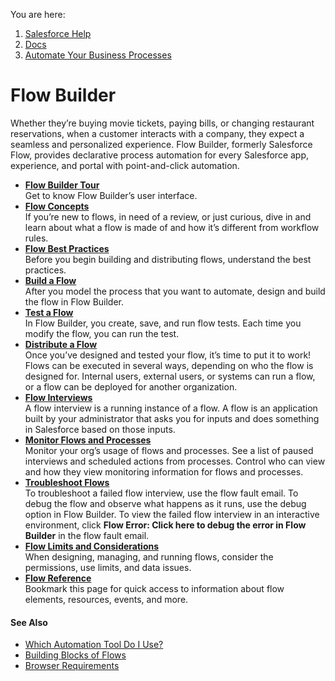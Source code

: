 You are here:

1.  [Salesforce Help](/s/?language=en_US)
2.  [Docs](/s/products?language=en_US)
3.  [Automate Your Business Processes](/s/articleView?id=sf.extend_click_process.htm&language=en_US&type=5)

[](/s?language=en_US)Flow Builder
=================================

Whether they’re buying movie tickets, paying bills, or changing restaurant reservations, when a customer interacts with a company, they expect a seamless and personalized experience. Flow Builder, formerly Salesforce Flow, provides declarative process automation for every Salesforce app, experience, and portal with point-and-click automation.

*   **[Flow Builder Tour](/s/articleView?id=sf.flow_builder.htm&language=en_US&type=5)**  
    Get to know Flow Builder’s user interface.
*   **[Flow Concepts](/s/articleView?id=sf.flow_concepts.htm&language=en_US&type=5)**  
    If you’re new to flows, in need of a review, or just curious, dive in and learn about what a flow is made of and how it’s different from workflow rules.
*   **[Flow Best Practices](/s/articleView?id=sf.flow_prep_bestpractices.htm&language=en_US&type=5)**  
    Before you begin building and distributing flows, understand the best practices.
*   **[Build a Flow](/s/articleView?id=sf.flow_build.htm&language=en_US&type=5)**  
    After you model the process that you want to automate, design and build the flow in Flow Builder.
*   **[Test a Flow](/s/articleView?id=sf.flow_test.htm&language=en_US&type=5)**  
    In Flow Builder, you create, save, and run flow tests. Each time you modify the flow, you can run the test.
*   **[Distribute a Flow](/s/articleView?id=sf.flow_distribute.htm&language=en_US&type=5)**  
    Once you’ve designed and tested your flow, it’s time to put it to work! Flows can be executed in several ways, depending on who the flow is designed for. Internal users, external users, or systems can run a flow, or a flow can be deployed for another organization.
*   **[Flow Interviews](/s/articleView?id=sf.flow_interviews.htm&language=en_US&type=5)**  
    A flow interview is a running instance of a flow. A flow is an application built by your administrator that asks you for inputs and does something in Salesforce based on those inputs.
*   **[Monitor Flows and Processes](/s/articleView?id=sf.flow_monitor.htm&language=en_US&type=5)**  
    Monitor your org’s usage of flows and processes. See a list of paused interviews and scheduled actions from processes. Control who can view and how they view monitoring information for flows and processes.
*   **[Troubleshoot Flows](/s/articleView?id=sf.flow_troubleshoot.htm&language=en_US&type=5)**  
    To troubleshoot a failed flow interview, use the flow fault email. To debug the flow and observe what happens as it runs, use the debug option in Flow Builder. To view the failed flow interview in an interactive environment, click **Flow Error: Click here to debug the error in Flow Builder** in the flow fault email.
*   **[Flow Limits and Considerations](/s/articleView?id=sf.flow_considerations.htm&language=en_US&type=5)**  
    When designing, managing, and running flows, consider the permissions, use limits, and data issues.
*   **[Flow Reference](/s/articleView?id=sf.flow_ref.htm&language=en_US&type=5)**  
    Bookmark this page for quick access to information about flow elements, resources, events, and more.

#### See Also

*   [Which Automation Tool Do I Use?](/s/articleView?id=sf.process_which_tool.htm&language=en_US&type=5 "Salesforce provides a robust set of automation features to help you save time and resources. Use Flow Builder to automate most of your organization’s repetitive business processes. More features can provide further automation functionality, including approval processes, Flow Orchestration, Einstein Next Best Action, and Apex.")
*   [Building Blocks of Flows](/s/articleView?id=sf.flow_concepts_building_blocks.htm&language=en_US&type=5 "Use combinations of elements, connectors, and resources to build flows.")
*   [Browser Requirements](/s/articleView?id=sf.flow_browsers_supported.htm&language=en_US&type=5 "These are the web browsers supported by our automation tools.")